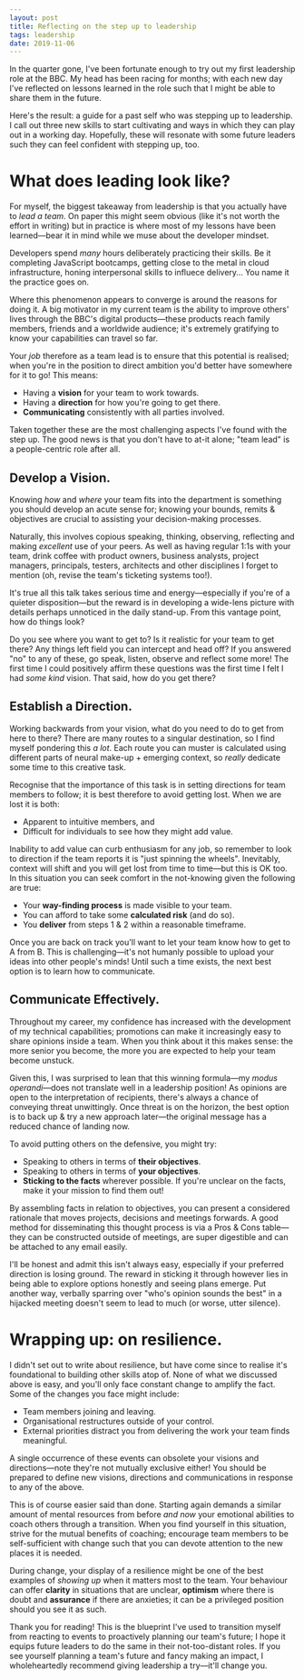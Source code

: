 ```yaml
---
layout: post
title: Reflecting on the step up to leadership
tags: leadership
date: 2019-11-06
---
```


In the quarter gone, I've been fortunate enough to try out my first leadership
role at the BBC. My head has been racing for months; with each new day I've
reflected on lessons learned in the role such that I might be able to share them
in the future.

Here's the result: a guide for a past self who was stepping up
to leadership. I call out three new skills to start cultivating and ways in
which they can play out in a working day. Hopefully, these will resonate with
some future leaders such they can feel confident with stepping up, too.

# What does leading look like?

For myself, the biggest takeaway from leadership is that you actually have to
_lead a team_. On paper this might seem obvious (like it's not worth the effort
in writing) but in practice is where most of my lessons have been learned—bear
it in mind while we muse about the developer mindset.

Developers spend _many_ hours deliberately practicing their skills. Be it
completing JavaScript bootcamps, getting close to the metal in cloud
infrastructure, honing interpersonal skills to influece delivery…  You name it
the practice goes on.

Where this phenomenon appears to converge is around the reasons for doing it. A
big motivator in my current team is the ability to improve others' lives through
the BBC's digital products—these products reach family members, friends and a
worldwide audience; it's extremely gratifying to know your capabilities can
travel so far.

Your _job_ therefore as a team lead is to ensure that this potential is
realised; when you're in the position to direct ambition you'd better have
somewhere for it to go! This means:

- Having a **vision** for your team to work towards.
- Having a **direction** for how you're going to get there.
- **Communicating** consistently with all parties involved.

Taken together these are the most challenging aspects I've found with the step
up. The good news is that you don't have to at-it alone; "team lead" is a
people-centric role after all.

## Develop a Vision.

Knowing _how_ and _where_ your team fits into the department is something you
should develop an acute sense for; knowing your bounds, remits & objectives are
crucial to assisting your decision-making processes.

Naturally, this involves copious speaking, thinking, observing, reflecting and
making _excellent_ use of your peers. As well as having regular 1:1s with your
team, drink coffee with product owners, business analysts, project managers,
principals, testers, architects and other disciplines I forget to mention (oh,
revise the team's ticketing systems too!).

It's true all this talk takes serious time and energy—especially if you're of
a quieter disposition—but the reward is in developing a wide-lens picture with
details perhaps unnoticed in the daily stand-up. From this vantage point, how do
things look?

Do you see where you want to get to? Is it realistic for your team to get there?
Any things left field you can intercept and head off? If you answered "no" to
any of these, go speak, listen, observe and reflect some more! The first time I
could positively affirm these questions was the first time I felt I had _some
kind_ vision. That said, how do you get there?

## Establish a Direction.

Working backwards from your vision, what do you need to do to get from here to
there? There are many routes to a singular destination, so I find myself
pondering this _a lot_. Each route you can muster is calculated using different
parts of neural make-up + emerging context, so _really_ dedicate some time to
this creative task.

Recognise that the importance of this task is in setting directions for team
members to follow; it is best therefore to avoid getting lost. When we are lost
it is both:

- Apparent to intuitive members, and
- Difficult for individuals to see how they might add value.

Inability to add value can curb enthusiasm for any job, so remember to look to
direction if the team reports it is "just spinning the wheels". Inevitably,
context will shift and you will get lost from time to time—but this is OK too.
In this situation you can seek comfort in the not-knowing given the following
are true:

- Your **way-finding process** is made visible to your team.
- You can afford to take some **calculated risk** (and do so).
- You **deliver** from steps 1 & 2 within a reasonable timeframe.

Once you are back on track you'll want to let your team know how to get to A
from B. This is challenging—it's not humanly possible to upload your ideas into
other people's minds! Until such a time exists, the next best option is to learn
how to communicate.

## Communicate Effectively.

Throughout my career, my confidence has increased with the development of my
technical capabilities; promotions can make it increasingly easy to share
opinions inside a team. When you think about it this makes sense: the more
senior you become, the more you are expected to help your team become unstuck.

Given this, I was surprised to lean that this winning formula—my _modus
operandi_—does not translate well in a leadership position! As opinions are open
to the interpretation of recipients, there's always a chance of conveying threat
unwittingly. Once threat is on the horizon, the best option is to back up & try
a new approach later—the original message has a reduced chance of landing now.

To avoid putting others on the defensive, you might try:

- Speaking to others in terms of **their objectives**.
- Speaking to others in terms of **your objectives**.
- **Sticking to the facts** wherever possible. If you're unclear on the facts, make it your mission to find them out!

By assembling facts in relation to objectives, you can present a considered
rationale that moves projects, decisions and meetings forwards. A good method
for disseminating this thought process is via a Pros & Cons table—they can be
constructed outside of meetings, are super digestible and can be attached to any
email easily.

I'll be honest and admit this isn't always easy, especially if your preferred
direction is losing ground. The reward in sticking it through however lies in
being able to explore options honestly and seeing plans emerge. Put another way,
verbally sparring over "who's opinion sounds the best" in a hijacked meeting
doesn't seem to lead to much (or worse, utter silence).

# Wrapping up: on resilience.

I didn't set out to write about resilience, but have come since to realise it's
foundational to building other skills atop of. None of what we discussed above
is easy, and you'll only face constant change to amplify the fact. Some of the
changes you face might include:

- Team members joining and leaving.
- Organisational restructures outside of your control.
- External priorities distract you from delivering the work your team finds meaningful.

A single occurrence of these events can obsolete your visions and
directions—note they're not mutually exclusive either! You should be prepared
to define new visions, directions and communications in response to any of the
above.

This is of course easier said than done. Starting again demands a similar amount
of mental resources from before _and now_ your emotional abilities to coach
others through a transition. When you find yourself in this situation, strive
for the mutual benefits of coaching; encourage team members to be
self-sufficient with change such that you can devote attention to the new places
it is needed.

During change, your display of a resilience might be one of the best examples of
_showing up_ when it matters most to the team. Your behaviour can offer
**clarity** in situations that are unclear, **optimism** where there is doubt
and **assurance** if there are anxieties; it can be a privileged position should
you see it as such.

Thank you for reading! This is the blueprint I've used to transition myself from
reacting to events to proactively planning our team's future; I hope it equips
future leaders to do the same in their not-too-distant roles. If you see
yourself planning a team's future and fancy making an impact, I wholeheartedly
recommend giving leadership a try—it'll change you.
